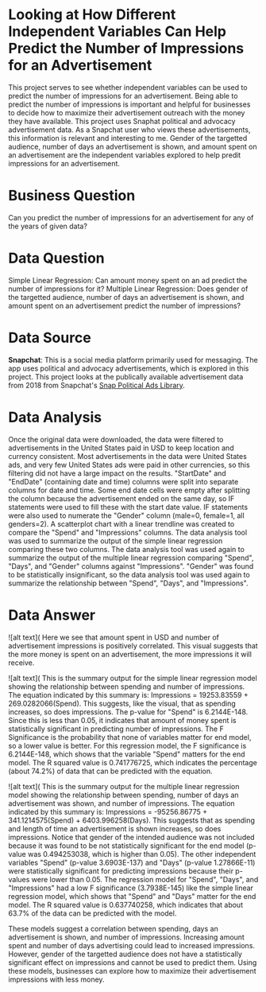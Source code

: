 # Looking at How Different Independent Variables Can Help Predict the Number of Impressions for an Advertisement

This project serves to see whether independent variables can be used to predict the number of impressions for an advertisement. Being able to predict the number of impressions is important and helpful for businesses to decide how to maximize their advertisement outreach with the money they have available.
This project uses Snaphat political and advocacy advertisement data. As a Snapchat user who views these advertisements, this information is relevant and interesting to me.
Gender of the targetted audience, number of days an advertisement is shown, and amount spent on an advertisement are the independent variables explored to help predit impressions for an advertisement.

# Business Question
Can you predict the number of impressions for an advertisement for any of the years of given data?

# Data Question
Simple Linear Regression: Can amount money spent on an ad predict the number of impressions for it?
Multiple Linear Regression: Does gender of the targetted audience, number of days an advertisement is shown, and amount spent on an advertisement predict the number of impressions?

# Data Source
**Snapchat**: This is a social media platform primarily used for messaging. The app uses political and advocacy advertisements, which is explored in this project. This project looks at the publically available advertisement data from 2018 from Snapchat's [Snap Political Ads Library](https://www.snap.com/en-US/political-ads/).

# Data Analysis
Once the original data were downloaded, the data were filtered to advertisements in the United States paid in USD to keep location and currency consistent. Most advertisements in the data were United States ads, and very few United States ads were paid in other currencies, so this filtering did not have a large impact on the results. 
"StartDate" and "EndDate" (containing date and time) columns were split into separate columns for date and time. Some end date cells were empty after splitting the column because the advertisement ended on the same day, so IF statements were used to fill these with the start date value. IF statements were also used to numerate the "Gender" column (male=0, female=1, all genders=2).
A scatterplot chart with a linear trendline was created to compare the "Spend" and "Impressions" columns. The data analysis tool was used to summarize the output of the simple linear regression comparing these two columns.
The data analysis tool was used again to summarize the output of the multiple linear regression comparing "Spend", "Days", and "Gender" columns against "Impressions". "Gender" was found to be statistically insignificant, so the data analysis tool was used again to summarize the relationship between "Spend", "Days", and "Impressions".

# Data Answer
![alt text](
Here we see that amount spent in USD and number of advertisement impressions is positively correlated. This visual suggests that the more money is spent on an advertisement, the more impressions it will receive.

![alt text](
This is the summary output for the simple linear regression model showing the relationship between spending and number of impressions. The equation indicated by this summary is: Impressions = 19253.83559 + 269.0282066(Spend). This suggests, like the visual, that as spending increases, so does impressions. 
The p-value for "Spend" is 6.2144E-148. Since this is less than 0.05, it indicates that amount of money spent is statistically significant in predicting number of impressions. The F Significance is the probability that none of variables matter for end model, so a lower value is better. For this regression model, the F significance is 6.2144E-148, which shows that the variable "Spend" matters for the end model. The R squared value is 0.741776725, which indicates the percentage (about 74.2%) of data that can be predicted with the equation.

![alt text](
This is the summary output for the multiple linear regression model showing the relationship between spending, number of days an advertisement was shown, and number of impressions. The equation indicated by this summary is: Impressions = -95256.86775 + 341.1214575(Spend) + 6403.996258(Days). This suggests that as spending and length of time an advertisement is shown increases, so does impressions.
Notice that gender of the intended audience was not included because it was found to be not statistically significant for the end model (p-value was 0.494253038, which is higher than 0.05). The other independent variables "Spend" (p-value 3.6903E-137) and "Days" (p-value 1.27866E-11) were statistically significant for predicting impressions because their p-values were lower than 0.05. The regression model for "Spend", "Days", and "Impressions" had a low F significance (3.7938E-145) like the simple linear regression model, which shows that "Spend" and "Days" matter for the end model. The R squared value is 0.637740258, which indicates that about 63.7% of the data can be predicted with the model.

These models suggest a correlation between spending, days an advertisement is shown, and number of impressions. Increasing amount spent and number of days advertising could lead to increased impressions. However, gender of the targetted audience does not have a statistically significant effect on impressions and cannot be used to predict them. Using these models, businesses can explore how to maximize their advertisement impressions with less money.
